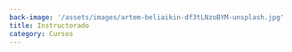 ```yaml
---
back-image: '/assets/images/artem-beliaikin-df3tLNzoBYM-unsplash.jpg'
title: Instructorado
category: Cursos
---
```

